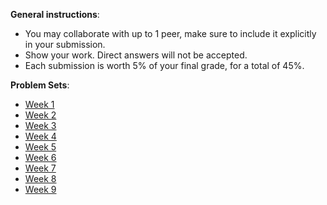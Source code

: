 **General instructions**:
-  You may collaborate with up to 1 peer, make sure to include it explicitly in your submission.
-  Show your work. Direct answers will not be accepted.
-  Each submission is worth 5% of your final grade, for a total of 45%.

**Problem Sets**:
- [Week 1](week1.md)
- [Week 2](week2.md)
- [Week 3](week3.md)
- [Week 4](week4.md)
- [Week 5](week5.md)
- [Week 6](week6.md)
- [Week 7](week7.md)
- [Week 8](week8.md)
- [Week 9](week9.md)
